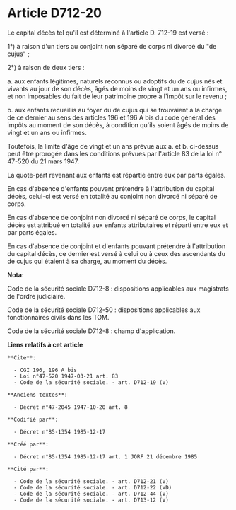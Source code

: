 # Article D712-20

Le capital décès tel qu'il est déterminé à l'article D. 712-19 est versé : 

1°) à raison d'un tiers au conjoint non séparé de corps ni divorcé du "de cujus" ; 

2°) à raison de deux tiers : 

a. aux enfants légitimes, naturels reconnus ou adoptifs du de cujus nés et vivants au jour de son décès, âgés de moins de
vingt et un ans ou infirmes, et non imposables du fait de leur patrimoine propre à l'impôt sur le revenu ; 

b. aux enfants recueillis au foyer du de cujus qui se trouvaient à la charge de ce dernier au sens des articles 196 et 196 A
bis du code général des impôts au moment de son décès, à condition qu'ils soient âgés de moins de vingt et un ans ou
infirmes. 

Toutefois, la limite d'âge de vingt et un ans prévue aux a. et b. ci-dessus peut être prorogée dans les conditions prévues
par l'article 83 de la loi n° 47-520 du 21 mars 1947. 

La quote-part revenant aux enfants est répartie entre eux par parts égales. 

En cas d'absence d'enfants pouvant prétendre à l'attribution du capital décès, celui-ci est versé en totalité au conjoint non
divorcé ni séparé de corps. 

En cas d'absence de conjoint non divorcé ni séparé de corps, le capital décès est attribué en totalité aux enfants
attributaires et réparti entre eux et par parts égales. 

En cas d'absence de conjoint et d'enfants pouvant prétendre à l'attribution du capital décès, ce dernier est versé à celui ou
à ceux des ascendants du de cujus qui étaient à sa charge, au moment du décès.

**Nota:**

Code de la sécurité sociale D712-8 : dispositions applicables aux magistrats de l'ordre judiciaire. 

Code de la sécurité sociale D712-50 : dispositions applicables aux fonctionnaires civils dans les TOM. 

Code de la sécurité sociale D712-8 : champ d'application.

**Liens relatifs à cet article**

	**Cite**:

	  - CGI 196, 196 A bis
	  - Loi n°47-520 1947-03-21 art. 83
	  - Code de la sécurité sociale. - art. D712-19 (V)

	**Anciens textes**:

	  - Décret n°47-2045 1947-10-20 art. 8

	**Codifié par**:

	  - Décret n°85-1354 1985-12-17

	**Créé par**:

	  - Décret n°85-1354 1985-12-17 art. 1 JORF 21 décembre 1985

	**Cité par**:

	  - Code de la sécurité sociale. - art. D712-21 (V)
	  - Code de la sécurité sociale. - art. D712-22 (VD)
	  - Code de la sécurité sociale. - art. D712-44 (V)
	  - Code de la sécurité sociale. - art. D713-12 (V)
